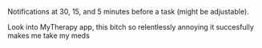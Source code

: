 Notifications at 30, 15, and 5 minutes before a task (might be adjustable).

Look into MyTherapy app, this bitch so relentlessly annoying it succesfully makes me take my meds